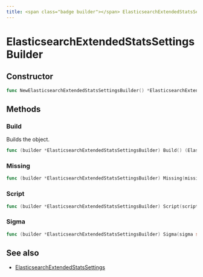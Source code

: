 ```yaml
---
title: <span class="badge builder"></span> ElasticsearchExtendedStatsSettingsBuilder
---
```

# <span class="badge builder"></span> ElasticsearchExtendedStatsSettingsBuilder

## Constructor

```go
func NewElasticsearchExtendedStatsSettingsBuilder() *ElasticsearchExtendedStatsSettingsBuilder
```
## Methods

### <span class="badge object-method"></span> Build

Builds the object.

```go
func (builder *ElasticsearchExtendedStatsSettingsBuilder) Build() (ElasticsearchExtendedStatsSettings, error)
```

### <span class="badge object-method"></span> Missing

```go
func (builder *ElasticsearchExtendedStatsSettingsBuilder) Missing(missing string) *ElasticsearchExtendedStatsSettingsBuilder
```

### <span class="badge object-method"></span> Script

```go
func (builder *ElasticsearchExtendedStatsSettingsBuilder) Script(script elasticsearch.InlineScript) *ElasticsearchExtendedStatsSettingsBuilder
```

### <span class="badge object-method"></span> Sigma

```go
func (builder *ElasticsearchExtendedStatsSettingsBuilder) Sigma(sigma string) *ElasticsearchExtendedStatsSettingsBuilder
```

## See also

 * <span class="badge object-type-struct"></span> [ElasticsearchExtendedStatsSettings](./object-ElasticsearchExtendedStatsSettings.md)
